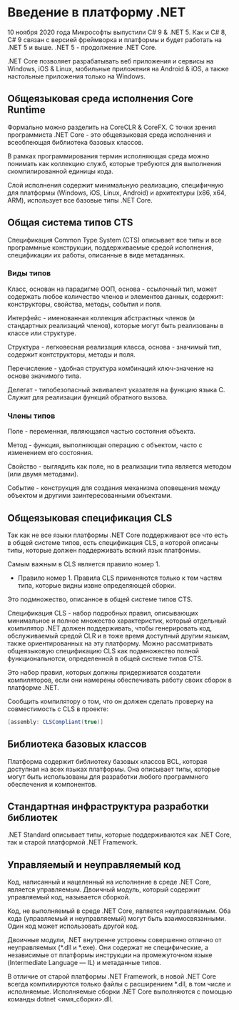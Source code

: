 # Введение в платформу .NET

10 ноября 2020 года Микрософты выпустили C# 9 & .NET 5. Как и C# 8, C# 9 связан с версией фреймворка и платформы и будет работать на .NET 5 и выше. .NET 5 - продолжение .NET Core.

.NET Core позволяет разрабатывать веб приложения и сервисы на Windows, iOS & Linux, мобильные приложения на Android & iOS, а также настольные приложения только на Windows.

## Общеязыковая среда исполнения Core Runtime

Формально можно разделить на CoreCLR & CoreFX. С точки зрения программиста .NET Core - это общеязыковая среда исполнения и всеоблеющая библиотека базовых классов. 

В рамках программирования термин исполняющая среда можно понимать как коллекцию служб, которые требуются для выполнения скомпилированной единицы кода.

Слой исполнения содержит минимальную реализацию, специфичную для платформы (Windows, iOS, Linux, Android) и архитектуры (x86, x64, ARM), использует все базовые типы .NET Core.

## Общая система типов CTS

Спецификация Common Type System (CTS) описывает все типы и все программные конструкции, поддерживаемые средой исполнения, спецификации их работы, описанные в виде метаданных.

### Виды типов

Класс, основан на парадигме ООП, основа - ссылочный тип, может содержать любое количество членов и элементов данных, содержит: конструкторы, свойства, методы, события и поля.

Интерфейс - именованная коллекция абстрактных членов (и стандартных реализаций членов), которые могут быть реализованы в классе или структуре.

Структура - легковесная реализация класса, основа - значимый тип, содержит контструкторы, методы и поля.

Перечисление - удобная структура комбинаций ключ-значение на основе значимого типа.

Делегат - типобезопасный эквивалент указателя на функцию языка С. Служит для реализации функций обратного вызова.

### Члены типов

Поле - переменная, являющаяся частью состояния объекта.

Метод - функция, выполняющая операцию с объектом, часто с изменением его состояния.

Свойство - выглядить как поле, но в реализации типа является методом (или двумя методами).

Событие - конструкция для создания механизма оповещения между объектом и другими заинтересованными объектами.

## Общеязыковая спецификация CLS

Так как не все языки платформы .NET Core поддерживают все что есть в общей системе типов, есть спецификация CLS, в которой описаны типы, которые должен поддерживать всякий язык платфонмы. 

Самым важным в CLS является правило номер 1.

- Правило номер 1. Правила CLS применяются только к тем частям типа, которые видны извне определяющей сборки.

Это подмножество, описанное в общей системе типов CTS.

Спецификация CLS - набор подробных правил, описывающих минимальное и полное множество характеристик, который отдельный компилятор .NET должен поддерживать, чтобы генерировать код, обслуживаемый средой CLR и в тоже время доступный другим языкам, также ориентированных на эту платформу. Можно рассматривать общеязыковую спецификацию CLS как подмножество полной функциональнотси, определенной в общей системе типов CTS.

Это набор правил, которых должны придерживатся создатели компиляторов, если они намерены обеспечивать работу своих сборок в платформе .NET. 

Сообщить компилятору о том, что он должен сделать проверку на совместимость с CLS в проекте:

```csharp
[assembly: CLSCompliant(true)]
```

## Библиотека базовых классов

Платформа содержит библиотеку базовых классов BCL, которая доступная на всех языках платформы. Она описывает типы, которые могут быть использованы для разработки любого программного обеспечения и компонентов.

## Стандартная инфраструктура разработки библиотек

.NET Standard описывает типы, которые поддерживаются как .NET Core, так и старой платформой .NET Framework. 

## Управляемый и неуправляемый код

Код, написанный и нацеленный на исполнение в среде .NET Core, является управляемым. Двоичный модуль, который содержит управляемый код, называется сборкой.

Код, не выполняемый в среде .NET Core, является неуправляемым. Оба кода (управляемый и неуправляемый) могут быть взаимосвязанными. Один код может использовать другой код.

Двоичные модули, .NET внутренне устроены совершенно отлично от неуправляемых (*.dll и *.exe). Они содержат не специфические, а независимые от платформы инструкции на промежуточном языке (Intermediate Language — IL) и метаданные типов. 

В отличие от старой платформы .NET Framework, в новой .NET Core всегда компилируются только файлы с расширением *.dll, в том числе и исполняемые. Исполняемые сборки .NET Core выполняются с помощью команды dotnet <имя_сборки>.dll.






